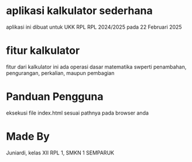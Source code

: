 # aplikasi kalkulator sederhana
aplikasi ini dibuat untuk UKK RPL RPL 2024/2025 pada 22 Februari 2025

# fitur kalkulator
fitur dari kalkulator ini ada operasi dasar matematika swperti penambahan, pengurangan, perkalian, maupun pembagian 

# Panduan Pengguna
eksekusi file index.html sesuai pathnya pada browser anda

# Made By
Juniardi, kelas XII RPL 1, SMKN 1 SEMPARUK
